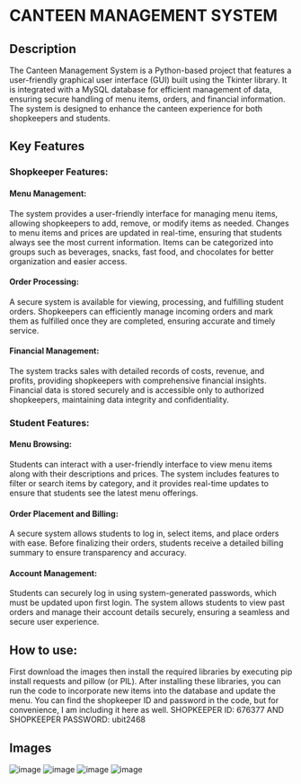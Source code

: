 # CANTEEN MANAGEMENT SYSTEM

## Description
The Canteen Management System is a Python-based project that features a user-friendly graphical user interface (GUI) built using the Tkinter library. It is integrated with a MySQL database for efficient management of data, ensuring secure handling of menu items, orders, and financial information. The system is designed to enhance the canteen experience for both shopkeepers and students.

## Key Features

### Shopkeeper Features:

#### Menu Management:
The system provides a user-friendly interface for managing menu items, allowing shopkeepers to add, remove, or modify items as needed. Changes to menu items and prices are updated in real-time, ensuring that students always see the most current information. Items can be categorized into groups such as beverages, snacks, fast food, and chocolates for better organization and easier access.

#### Order Processing:
A secure system is available for viewing, processing, and fulfilling student orders. Shopkeepers can efficiently manage incoming orders and mark them as fulfilled once they are completed, ensuring accurate and timely service.

#### Financial Management:
The system tracks sales with detailed records of costs, revenue, and profits, providing shopkeepers with comprehensive financial insights. Financial data is stored securely and is accessible only to authorized shopkeepers, maintaining data integrity and confidentiality.

### Student Features:

#### Menu Browsing:
Students can interact with a user-friendly interface to view menu items along with their descriptions and prices. The system includes features to filter or search items by category, and it provides real-time updates to ensure that students see the latest menu offerings.

#### Order Placement and Billing:
A secure system allows students to log in, select items, and place orders with ease. Before finalizing their orders, students receive a detailed billing summary to ensure transparency and accuracy.

#### Account Management:
Students can securely log in using system-generated passwords, which must be updated upon first login. The system allows students to view past orders and manage their account details securely, ensuring a seamless and secure user experience.

## How to use:
First download the images then install the required libraries by executing pip install requests and pillow (or PIL). After installing these libraries, you can run the code to incorporate new items into the database and update the menu. You can find the shopkeeper ID and password in the code, but for convenience, I am including it here as well.
SHOPKEEPER ID: 676377 AND SHOPKEEPER PASSWORD: ubit2468

## Images
![image](https://github.com/user-attachments/assets/181b5852-092f-4ff5-8afb-b8390d0703e2)
![image](https://github.com/user-attachments/assets/c92de1c5-5be8-4dc4-beae-cfaab07a964d)
![image](https://github.com/user-attachments/assets/538ea2ad-3c9e-411d-8606-3fb5b8cec7a8)
![image](https://github.com/user-attachments/assets/820ef290-4f78-4860-9d6f-7902e889419a)







